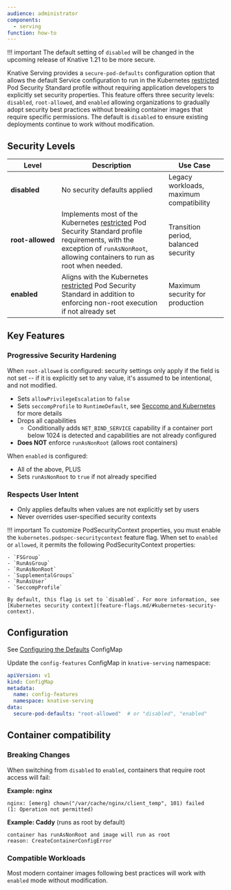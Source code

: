 ```yaml
---
audience: administrator
components:
  - serving
function: how-to
---
```


!!! important
    The default setting of `disabled` will be changed in the upcoming release of Knative 1.21 to be more secure.

Knative Serving provides a `secure-pod-defaults` configuration option that  allows the default Service configuration to run in the Kubernetes [restricted](https://kubernetes.io/docs/concepts/security/pod-security-standards/#restricted) Pod Security Standard profile without requiring application developers to explicitly set security properties. This feature offers three security levels: `disabled`, `root-allowed`, and `enabled` allowing organizations to gradually adopt security best practices without breaking container images that require specific permissions. The default is `disabled` to ensure existing deployments continue to work without modification.


## Security Levels

| Level | Description | Use Case |
|-------|-------------|----------|
| **disabled** | No security defaults applied | Legacy workloads, maximum compatibility |
| <span style="white-space:nowrap;">**root-allowed**</span> | Implements most of the Kubernetes [restricted](https://kubernetes.io/docs/concepts/security/pod-security-standards/#restricted) Pod Security Standard profile requirements, with the exception of `runAsNonRoot`, allowing containers to run as root when needed. | Transition period, balanced security |
| **enabled** | Aligns with the Kubernetes [restricted](https://kubernetes.io/docs/concepts/security/pod-security-standards/#restricted) Pod Security Standard in addition to enforcing non-root execution if not already set | Maximum security for production |

## Key Features

### **Progressive Security Hardening**
When `root-allowed` is configured:
security settings only apply if the field is not set -- if it is explicitly set to any value, it's assumed to be intentional, and not modified.
- Sets `allowPrivilegeEscalation` to `false`
- Sets `seccompProfile` to `RuntimeDefault`, see [Seccomp and Kubernetes](https://kubernetes.io/docs/reference/node/seccomp/) for more details
- Drops all capabilities
  - Conditionally adds `NET_BIND_SERVICE` capability if a container port below 1024 is detected and capabilities are not already configured
- **Does NOT** enforce `runAsNonRoot` (allows root containers)

When `enabled` is configured:

- All of the above, PLUS
- Sets `runAsNonRoot` to `true` if not already specified

### **Respects User Intent**
- Only applies defaults when values are not explicitly set by users
- Never overrides user-specified security contexts

!!! important
    To customize PodSecurityContext properties, you must enable the `kubernetes.podspec-securitycontext` feature flag. When set to `enabled` or `allowed`, it permits the following PodSecurityContext properties:
    
    - `FSGroup`
    - `RunAsGroup`
    - `RunAsNonRoot`
    - `SupplementalGroups`
    - `RunAsUser`
    - `SeccompProfile`
    
    By default, this flag is set to `disabled`. For more information, see [Kubernetes security context](feature-flags.md/#kubernetes-security-context).

## Configuration

See [Configuring the Defaults](config-defaults.md) ConfigMap

Update the `config-features` ConfigMap in `knative-serving` namespace:

```yaml
apiVersion: v1
kind: ConfigMap
metadata:
  name: config-features
  namespace: knative-serving
data:
  secure-pod-defaults: "root-allowed"  # or "disabled", "enabled"
```

## Container compatibility

### Breaking Changes
When switching from `disabled` to `enabled`, containers that require root access will fail:

**Example: nginx**
```
nginx: [emerg] chown("/var/cache/nginx/client_temp", 101) failed 
(1: Operation not permitted)
```

**Example: Caddy** (runs as root by default)
```
container has runAsNonRoot and image will run as root
reason: CreateContainerConfigError
```

### Compatible Workloads
Most modern container images following best practices will work with `enabled` mode without modification.
